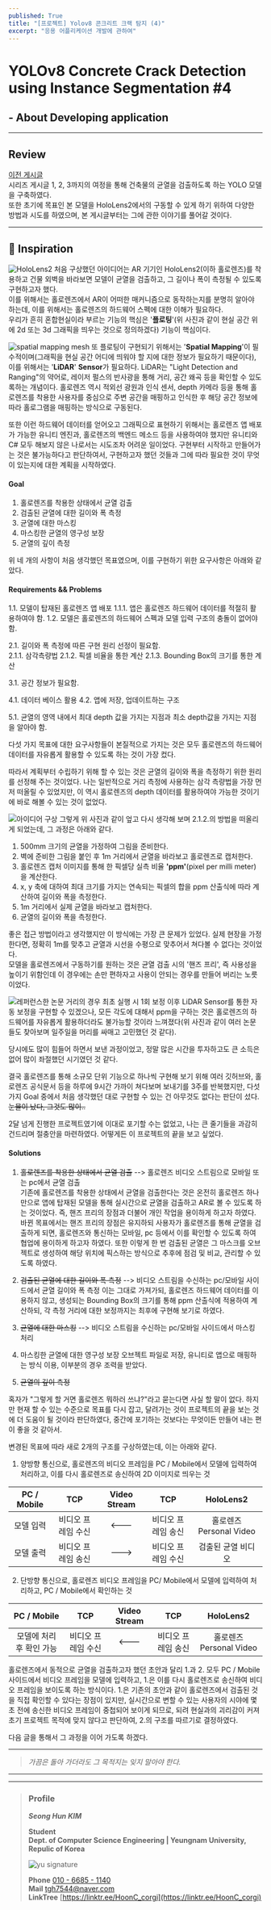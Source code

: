 ```yaml
---
published: True
title: "[프로젝트] Yolov8 콘크리트 크랙 탐지 (4)"
excerpt: "응용 어플리케이션 개발에 관하여"
---
```


# **YOLOv8 Concrete Crack Detection using Instance Segmentation #4**
## - About Developing application

-----

## Review

[이전 게시글](https://hoonc-corgi.github.io/2023/11/24/YOLOv8-콘크리트-크랙-탐지-(3)-모델-학습에-관하여.html)  
시리즈 게시글 1, 2, 3까지의 여정을 통해 건축물의 균열을 검출하도록 하는 YOLO 모델을 구축하였다.  
또한 초기에 목표인 본 모델을 HoloLens2에서의 구동할 수 있게 하기 위하여 다양한 방법과 시도를 하였으며, 본 게시글부터는 그에 관한 이야기를 풀어갈 것이다.

---

## 🚀 Inspiration
![HoloLens2](https://github.com/HoonC-corgi/Convolution_Filter_Application/assets/118245330/b77c4069-9b51-49e1-bc04-dcb6a2aa7609)
처음 구상했던 아이디어는 AR 기기인 HoloLens2(이하 홀로렌즈)를 착용하고 건물 외벽을 바라보면 모델이 균열을 검출하고, 그 길이나 폭이 측정될 수 있도록 구현하고자 했다.  
이를 위해서는 홀로렌즈에서 AR이 어떠한 매커니즘으로 동작하는지를 분명히 알아야 하는데, 이를 위해서는 홀로렌즈의 하드웨어 스펙에 대한 이해가 필요하다.  
우리가 흔히 혼합현실이라 부르는 기능의 핵심은 '**플로팅**'(위 사진과 같이 현실 공간 위에 2d 또는 3d 그래픽을 띄우는 것으로 정의하겠다) 기능이 핵심이다.


![spatial mapping mesh](https://github.com/Hyung-Gunny/Java-teamproject2-ToDoList/assets/118245330/b6b9f69a-2a1f-4127-8180-f3e60e8d250e)
또 플로팅이 구현되기 위해서는 '**Spatial Mapping**'이 필수적이며(그래픽을 현실 공간 어디에 띄워야 할 지에 대한 정보가 필요하기 때문이다), 이를 위해서는 '**LiDAR**' **Sensor**가 필요하다.
LiDAR는 "Light Detection and Ranging"의 약어로, 레이저 펄스의 반사광을 통해 거리, 공간 왜곡 등을 확인할 수 있도록하는 개념이다.
홀로렌즈 역시 적외선 광원과 인식 센서, depth 카메라 등을 통해 홀로렌즈를 착용한 사용자를 중심으로 주변 공간을 매핑하고 인식한 후 해당 공간 정보에 따라 홀로그램을 매핑하는 방식으로 구동된다.

또한 이런 하드웨어 데이터를 얻어오고 그래픽으로 표현하기 위해서는 홀로렌즈 앱 배포가 가능한 유니티 엔진과, 홀로렌즈의 백엔드 메소드 등을 사용하여야 했지만 유니티와 C# 모두 해보지 않은 나로서는 시도조차 어려운 일이었다.
구현부터 시작하고 만들어가는 것은 불가능하다고 판단하여서, 구현하고자 했던 것들과 그에 따라 필요한 것이 무엇이 있는지에 대한 계획을 시작하였다.

#### Goal
1. 홀로렌즈를 착용한 상태에서 균열 검출
2. 검출된 균열에 대한 길이와 폭 측정
3. 균열에 대한 마스킹 
4. 마스킹한 균열의 영구성 보장
5. 균열의 깊이 측정

위 네 개의 사항이 처음 생각했던 목표였으며, 이를 구현하기 위한 요구사항은 아래와 같았다.

#### Requirements && Problems
1.1. 모델이 탑재된 홀로렌즈 앱 배포
1.1.1. 앱은 홀로렌즈 하드웨어 데이터를 적절히 활용하여야 함.
1.2. 모델은 홀로렌즈의 하드웨어 스펙과 모델 입력 구조의 충돌이 없어야 함.

2.1. 길이와 폭 측정에 따른 구현 원리 선정이 필요함.  
2.1.1. 삼각측량법
2.1.2. 픽셀 비율을 통한 계산
2.1.3. Bounding Box의 크기를 통한 계산

3.1. 공간 정보가 필요함.  

4.1. 데이터 베이스 활용
4.2. 앱에 저장, 업데이트하는 구조

5.1. 균열의 영역 내에서 최대 depth 값을 가지는 지점과 최소 depth값을 가지는 지점을 알아야 함.


다섯 가지 목표에 대한 요구사항들이 본질적으로 가지는 것은 모두 홀로렌즈의 하드웨어 데이터를 자유롭게 활용할 수 있도록 하는 것이 가장 컸다.   


따라서 계획부터 수립하기 위해 할 수 있는 것은 균열의 길이와 폭을 측정하기 위한 원리를 선정해 주는 것이었다.
나는 일반적으로 거리 측정에 사용하는 삼각 측량법을 가장 먼저 떠올릴 수 있었지만, 이 역시 홀로렌즈의 depth 데이터를 활용하여야 가능한 것이기에 바로 해볼 수 있는 것이 없었다.  


![아이디어 구상](https://github.com/Hyung-Gunny/Java-teamproject2-ToDoList/assets/118245330/40164add-766c-4bdb-929d-c90bc573de61)
그렇게 위 사진과 같이 엎고 다시 생각해 보며 2.1.2.의 방법을 떠올리게 되었는데, 그 과정은 아래와 같다.
1. 500mm 크기의 균열을 가정하여 그림을 준비한다.
2. 벽에 준비한 그림을 붙인 후 1m 거리에서 균열을 바라보고 홀로렌즈로 캡처한다.
3. 홀로렌즈 캡처 이미지를 통해 한 픽셀당 실측 비율 **'ppm'**(pixel per milli meter)을 계산한다.
4. x, y 축에 대하여 최대 크기를 가지는 연속되는 픽셀의 합을 ppm 산출식에 따라 계산하여 길이와 폭을 측정한다.
5. 1m 거리에서 실제 균열을 바라보고 캡처한다.
5. 균열의 길이와 폭을 측정한다.

좋은 접근 방법이라고 생각했지만 이 방식에는 가장 큰 문제가 있었다. 실제 현장을 가정한다면, 정확히 1m를 맞추고 균열과 시선을 수평으로 맞추어서 쳐다볼 수 없다는 것이었다.  
모델을 홀로렌즈에서 구동하기를 원하는 것은 균열 검출 시의 '핸즈 프리', 즉 사용성을 높이기 위함인데 이 경우에는 손만 편하자고 사용이 안되는 경우를 만들어 버리는 노릇이었다.

![레퍼런스한 논문](https://github.com/Hyung-Gunny/Java-teamproject2-ToDoList/assets/118245330/cb35a489-5135-4dde-beda-cd40ad242a18)
거리의 경우 최초 실행 시 1회 보정 이후 LiDAR Sensor를 통한 자동 보정을 구현할 수 있겠으나, 모든 각도에 대해서 ppm을 구하는 것은 홀로렌즈의 하드웨어를 자유롭게 활용하더라도 불가능할 것이라 느껴졌다(위 사진과 같이 여러 논문들도 찾아보며 일주일을 머리를 싸매고 고민했던 것 같다).

당시에도 많이 힘들어 하면서 보낸 과정이었고, 정말 많은 시간을 투자하고도 큰 소득은 없어 많이 좌절했던 시기였던 것 같다.

결국 홀로렌즈를 통해 소규모 단위 기능으로 하나씩 구현해 보기 위해 여러 깃허브와, 홀로렌즈 공식문서 등을 하루에 9시간 가까이 쳐다보며 보내기를 3주를 반복했지만, 다섯 가지 Goal 중에서 처음 생각했던 대로 구현할 수 있는 건 아무것도 없다는 판단이 섰다. ~~눈물이 났다, 그것도 많이..~~

2달 넘게 진행한 프로젝트였기에 이대로 포기할 수는 없었고, 나는 큰 줄기들을 과감히 건드리며 절충안을 마련하였다. 어떻게든 이 프로젝트의 끝을 보고 싶었다.

#### Solutions

1. ~~홀로렌즈를 착용한 상태에서 균열 검출~~ --> 홀로렌즈 비디오 스트림으로 모바일 또는 pc에서 균열 검출  
기존에 홀로렌즈를 착용한 상태에서 균열을 검출한다는 것은 온전히 홀로렌즈 하나만으로 앱에 탑재된 모델을 통해 실시간으로 균열을 검출하고 AR로 볼 수 있도록 하는 것이었다. 즉, 핸즈 프리의 장점과 더불어 개인 작업을 용이하게 하고자 하였다.  
바뀐 목표에서는 핸즈 프리의 장점은 유지하되 사용자가 홀로렌즈를 통해 균열을 검출하게 되면, 홀로렌즈와 통신하는 모바일, pc 등에서 이를 확인할 수 있도록 하여 협업에 용이하게 하고자 하였다. 또한 이렇게 한 번 검출된 균열은 그 마스크를 오브젝트로 생성하여 해당 위치에 픽스하는 방식으로 추후에 점검 및 비교, 관리할 수 있도록 하였다.


2. ~~검출된 균열에 대한 길이와 폭 측정~~ --> 비디오 스트림을 수신하는 pc/모바일 사이드에서 균열 길이와 폭 측정
이는 그대로 가져가되, 홀로렌즈 하드웨어 데이터를 이용하지 않고, 생성되는 Bounding Box의 크기를 통해 ppm 산출식에 적용하여 계산하되, 각 측정 거리에 대한 보정까지는 최후에 구현해 보기로 하였다.


3. ~~균열에 대한 마스킹~~ --> 비디오 스트림을 수신하는 pc/모바일 사이드에서 마스킹 처리


4. 마스킹한 균열에 대한 영구성 보장
오브젝트 파일로 저장, 유니티로 앱으로 매핑하는 방식 이용, 이부분의 경우 조력을 받았다.


5. ~~균열의 깊이 측정~~


혹자가 "그렇게 할 거면 홀로렌즈 뭐하러 쓰냐?"라고 묻는다면 사실 할 말이 없다. 하지만 현재 할 수 있는 수준으로 목표를 다시 잡고, 달려가는 것이 프로젝트의 끝을 보는 것에 더 도움이 될 것이라 판단하였다, 중간에 포기하는 것보다는 무엇이든 만들어 내는 편이 좋을 것 같아서.

변경된 목표에 따라 새로 2개의 구조를 구상하였는데, 이는 아래와 같다. 

1. 양방향 통신으로, 홀로렌즈의 비디오 프레임을 PC / Mobile에서 모델에 입력하여 처리하고, 이를 다시 홀로렌즈로 송신하여 2D 이미지로 띄우는 것

| PC / Mobile |    TCP     | Video Stream |    TCP     |      HoloLens2      |
|:-----------:|:----------:|:--------------------------------:|:----------:|:-------------------:|
|    모델 입력    | 비디오 프레임 수신 |               <---               | 비디오 프레임 송신 | 홀로렌즈 Personal Video |
|    모델 출력    | 비디오 프레임 송신 |               --->               | 비디오 프레임 수신 |     검출된 균열 비디오      |


2. 단방향 통신으로, 홀로렌즈 비디오 프레임을 PC/ Mobile에서 모델에 입력하여 처리하고, PC / Mobile에서 확인하는 것

|  PC / Mobile   |    TCP     | Video Stream |    TCP     |      HoloLens2      |
|:--------------:|:----------:|:----------------------:|:----------:|:-------------------:|
| 모델에 처리 후 확인 가능 | 비디오 프레임 수신 |          <---          | 비디오 프레임 송신 | 홀로렌즈 Personal Video |


홀로렌즈에서 동적으로 균열을 검출하고자 했던 초안과 달리 1.과 2. 모두 PC / Mobile 사이드에서 비디오 프레임을 모델에 입력하고, 1.은 이를 다시 홀로렌즈로 송신하여 비디오 프레임을 보이도록 하는 방식이다.
1.은 기존의 초안과 같이 홀로렌즈에서 검출된 것을 직접 확인할 수 있다는 장점이 있지만, 실시간으로 변할 수 있는 사용자의 시야에 몇 초 전에 송신한 비디오 프레임이 중첩되어 보이게 되므로, 되려 현실과의 괴리감이 커져 초기 프로젝트 목적에 맞지 않다고 판단하여, 2.의 구조를 따르기로 결정하였다.

다음 글을 통해서 그 과정을 이어 가도록 하겠다.

---

> _가끔은 돌아 가더라도 그 목적지는 잊지 말아야 한다._

---

---

> ### Profile
>
>
> ***Seong Hun KIM***
>
>
> **Student**  
> **Dept. of Computer Science Engineering | Yeungnam University, Repulic of Korea**
>
> ![yu signature](https://github.com/HoonC-corgi/Convolution_Filter_Application/assets/118245330/37c81d9e-cfb8-4aee-8497-ff1071b2458b)
>
> **Phone** [010 - 6685 - 1140](tel:010-6685-1140)  
> **Mail** [tgh7544@naver.com](mailto:tgh7544@naver.com)  
> **LinkTree** [https://linktr.ee/HoonC_corgi](https://linktr.ee/HoonC_corgi)
